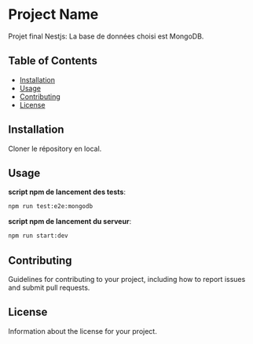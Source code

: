# Project Name

Projet final Nestjs:
La base de données choisi est MongoDB.

## Table of Contents

-   [Installation](#installation)
-   [Usage](#usage)
-   [Contributing](#contributing)
-   [License](#license)

## Installation

Cloner le répository en local.

## Usage

**script npm de lancement des tests**:

```bash
npm run test:e2e:mongodb
```

**script npm de lancement du serveur**:

```bash
npm run start:dev
```

## Contributing

Guidelines for contributing to your project, including how to report issues and submit pull requests.

## License

Information about the license for your project.
